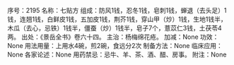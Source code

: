 序号：2195
名称：七贴方
组成：防风1钱，忍冬1钱，皂刺1钱，蝉退（去头足）1钱，连翘1钱，白鲜皮1钱，五加皮1钱，荆芥1钱，穿山甲（炒）1钱，生地1钱半，木瓜（去心，忌铁）1钱半，僵蚕（炒）1钱半，皂子7个，薏苡仁3钱，土茯苓4两。
出处：《景岳全书》卷六十四。
主治：杨梅绵花疮。
加减：None
功效：None
用法用量：上用水4碗，煎2碗，食远分2次
制备方法：None
临床应用：None
各家论述：None
用药禁忌：忌牛、羊、茶、酒、醋、房事。
附注：None
